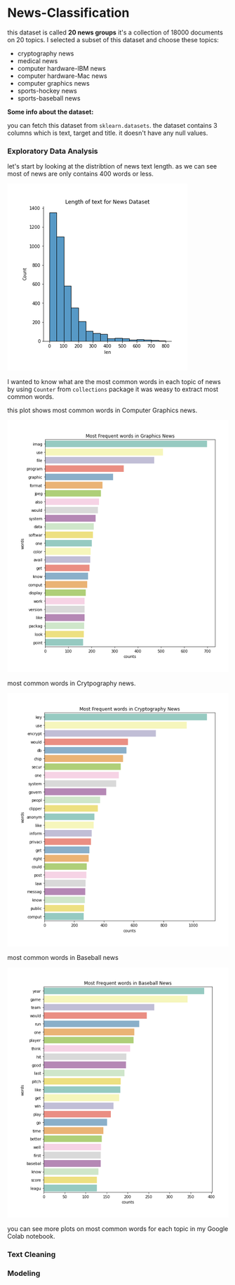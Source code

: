 # News-Classification

this dataset is called **20 news groups** it's a collection of 18000 documents on 20 topics.
I selected a subset of this dataset and choose these topics:
  - cryptography news
  - medical news
  - computer hardware-IBM news
  - computer hardware-Mac news
  - computer graphics news
  - sports-hockey news
  - sports-baseball news

**Some info about the dataset:**

you can fetch this dataset from `sklearn.datasets`. the dataset contains 3 columns which is text, target and title.
it doesn't have any null values.

### Exploratory Data Analysis
 let's start by looking at the distribtion of news text length.
 as we can see most of news are only contains 400 words or less.
 
 ![image](https://github.com/Mashael0x/News-Classification/blob/main/text%20distribtuion%20(5).png)

 I wanted to know what are the most common words in each topic of news by using `Counter` from `collections` package it was weasy to extract most common words.
 
 this plot shows most common words in Computer Graphics news.
 
 ![image](https://github.com/Mashael0x/News-Classification/blob/main/word%20frequency_Graphics_News.png)
 
 most common words in Crytpography news.
 
 ![image](https://github.com/Mashael0x/News-Classification/blob/main/word%20frequency_Cryptography_News.png)
 
 most common words in Baseball news
 
 ![image](https://github.com/Mashael0x/News-Classification/blob/main/word%20frequency_Baseball_News.png)
 
 you can see more plots on most common words for each topic in my Google Colab notebook.

### Text Cleaning



### Modeling 


